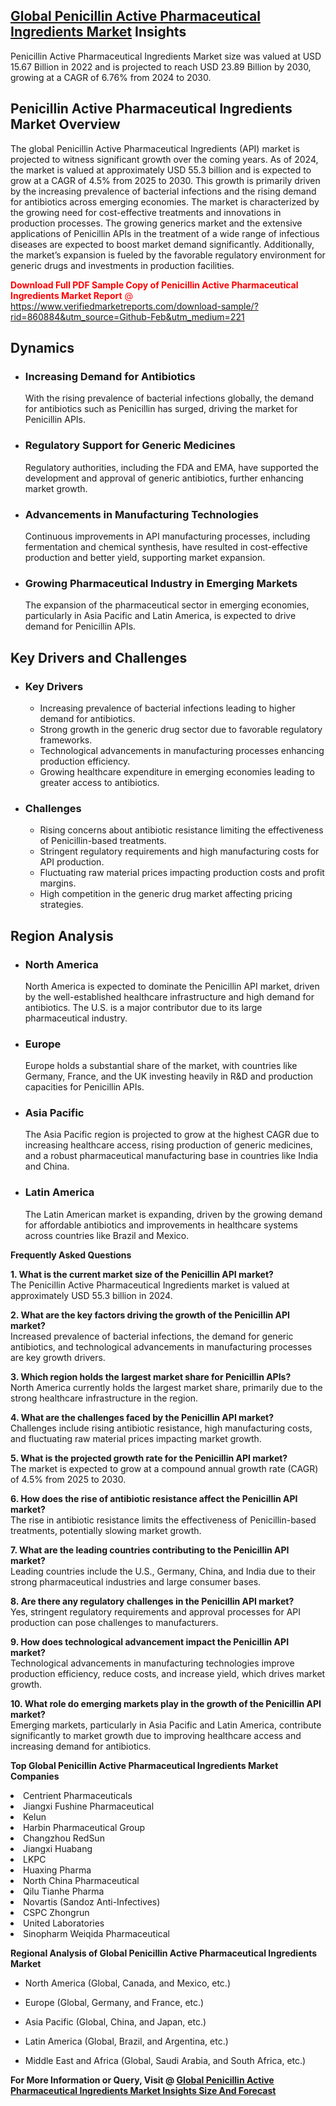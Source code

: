 <h2><a href="https://www.verifiedmarketreports.com/download-sample/?rid=860884&amp;utm_source=Github&amp;utm_medium=221" target="_blank">Global Penicillin Active Pharmaceutical Ingredients Market</a> Insights</h2><p>Penicillin Active Pharmaceutical Ingredients Market size was valued at USD 15.67 Billion in 2022 and is projected to reach USD 23.89 Billion by 2030, growing at a CAGR of 6.76% from 2024 to 2030.</p><p> <h2>Penicillin Active Pharmaceutical Ingredients Market Overview</h2> <p>The global Penicillin Active Pharmaceutical Ingredients (API) market is projected to witness significant growth over the coming years. As of 2024, the market is valued at approximately USD 55.3 billion and is expected to grow at a CAGR of 4.5% from 2025 to 2030. This growth is primarily driven by the increasing prevalence of bacterial infections and the rising demand for antibiotics across emerging economies. The market is characterized by the growing need for cost-effective treatments and innovations in production processes. The growing generics market and the extensive applications of Penicillin APIs in the treatment of a wide range of infectious diseases are expected to boost market demand significantly. Additionally, the market’s expansion is fueled by the favorable regulatory environment for generic drugs and investments in production facilities. <p><span class=""><span style="color: #ff0000;"><strong>Download Full PDF Sample Copy of Penicillin Active Pharmaceutical Ingredients Market Report</strong> @ </span><a href="https://www.verifiedmarketreports.com/download-sample/?rid=860884&amp;utm_source=Github-Feb&amp;utm_medium=221" target="_blank">https://www.verifiedmarketreports.com/download-sample/?rid=860884&amp;utm_source=Github-Feb&amp;utm_medium=221</a></span></p></p> <h2>Dynamics</h2> <ul> <li><h3>Increasing Demand for Antibiotics</h3> With the rising prevalence of bacterial infections globally, the demand for antibiotics such as Penicillin has surged, driving the market for Penicillin APIs. </li> <li><h3>Regulatory Support for Generic Medicines</h3> Regulatory authorities, including the FDA and EMA, have supported the development and approval of generic antibiotics, further enhancing market growth. </li> <li><h3>Advancements in Manufacturing Technologies</h3> Continuous improvements in API manufacturing processes, including fermentation and chemical synthesis, have resulted in cost-effective production and better yield, supporting market expansion. </li> <li><h3>Growing Pharmaceutical Industry in Emerging Markets</h3> The expansion of the pharmaceutical sector in emerging economies, particularly in Asia Pacific and Latin America, is expected to drive demand for Penicillin APIs. </li> </ul> <h2>Key Drivers and Challenges</h2> <ul> <li><h3>Key Drivers</h3> <ul> <li>Increasing prevalence of bacterial infections leading to higher demand for antibiotics.</li> <li>Strong growth in the generic drug sector due to favorable regulatory frameworks.</li> <li>Technological advancements in manufacturing processes enhancing production efficiency.</li> <li>Growing healthcare expenditure in emerging economies leading to greater access to antibiotics.</li> </ul> </li> <li><h3>Challenges</h3> <ul> <li>Rising concerns about antibiotic resistance limiting the effectiveness of Penicillin-based treatments.</li> <li>Stringent regulatory requirements and high manufacturing costs for API production.</li> <li>Fluctuating raw material prices impacting production costs and profit margins.</li> <li>High competition in the generic drug market affecting pricing strategies.</li> </ul> </li> </ul> <h2>Region Analysis</h2> <ul> <li><h3>North America</h3> North America is expected to dominate the Penicillin API market, driven by the well-established healthcare infrastructure and high demand for antibiotics. The U.S. is a major contributor due to its large pharmaceutical industry. </li> <li><h3>Europe</h3> Europe holds a substantial share of the market, with countries like Germany, France, and the UK investing heavily in R&D and production capacities for Penicillin APIs. </li> <li><h3>Asia Pacific</h3> The Asia Pacific region is projected to grow at the highest CAGR due to increasing healthcare access, rising production of generic medicines, and a robust pharmaceutical manufacturing base in countries like India and China. </li> <li><h3>Latin America</h3> The Latin American market is expanding, driven by the growing demand for affordable antibiotics and improvements in healthcare systems across countries like Brazil and Mexico. </li> </ul> <p><strong>Frequently Asked Questions</strong></p> <p><strong>1. What is the current market size of the Penicillin API market?</strong><br> The Penicillin Active Pharmaceutical Ingredients market is valued at approximately USD 55.3 billion in 2024.</p> <p><strong>2. What are the key factors driving the growth of the Penicillin API market?</strong><br> Increased prevalence of bacterial infections, the demand for generic antibiotics, and technological advancements in manufacturing processes are key growth drivers.</p> <p><strong>3. Which region holds the largest market share for Penicillin APIs?</strong><br> North America currently holds the largest market share, primarily due to the strong healthcare infrastructure in the region.</p> <p><strong>4. What are the challenges faced by the Penicillin API market?</strong><br> Challenges include rising antibiotic resistance, high manufacturing costs, and fluctuating raw material prices impacting market growth.</p> <p><strong>5. What is the projected growth rate for the Penicillin API market?</strong><br> The market is expected to grow at a compound annual growth rate (CAGR) of 4.5% from 2025 to 2030.</p> <p><strong>6. How does the rise of antibiotic resistance affect the Penicillin API market?</strong><br> The rise in antibiotic resistance limits the effectiveness of Penicillin-based treatments, potentially slowing market growth.</p> <p><strong>7. What are the leading countries contributing to the Penicillin API market?</strong><br> Leading countries include the U.S., Germany, China, and India due to their strong pharmaceutical industries and large consumer bases.</p> <p><strong>8. Are there any regulatory challenges in the Penicillin API market?</strong><br> Yes, stringent regulatory requirements and approval processes for API production can pose challenges to manufacturers.</p> <p><strong>9. How does technological advancement impact the Penicillin API market?</strong><br> Technological advancements in manufacturing technologies improve production efficiency, reduce costs, and increase yield, which drives market growth.</p> <p><strong>10. What role do emerging markets play in the growth of the Penicillin API market?</strong><br> Emerging markets, particularly in Asia Pacific and Latin America, contribute significantly to market growth due to improving healthcare access and increasing demand for antibiotics.</p> </p><p><strong>Top Global Penicillin Active Pharmaceutical Ingredients Market Companies</strong></p><div data-test-id=""><p><li>Centrient Pharmaceuticals</li><li> Jiangxi Fushine Pharmaceutical</li><li> Kelun</li><li> Harbin Pharmaceutical Group</li><li> Changzhou RedSun</li><li> Jiangxi Huabang</li><li> LKPC</li><li> Huaxing Pharma</li><li> North China Pharmaceutical</li><li> Qilu Tianhe Pharma</li><li> Novartis (Sandoz Anti-Infectives)</li><li> CSPC Zhongrun</li><li> United Laboratories</li><li> Sinopharm Weiqida Pharmaceutical</li></p><div><strong>Regional Analysis of&nbsp;Global Penicillin Active Pharmaceutical Ingredients Market</strong></div><ul><li dir="ltr"><p dir="ltr">North America&nbsp;(Global, Canada, and Mexico, etc.)</p></li><li dir="ltr"><p dir="ltr">Europe (Global, Germany, and France, etc.)</p></li><li dir="ltr"><p dir="ltr">Asia Pacific&nbsp;(Global, China, and Japan, etc.)</p></li><li dir="ltr"><p dir="ltr">Latin America&nbsp;(Global, Brazil, and Argentina, etc.)</p></li><li dir="ltr">Middle East and Africa&nbsp;(Global, Saudi Arabia, and South Africa, etc.)</li></ul><p><strong>For More Information or Query, Visit @&nbsp;</strong><strong><a href="https://www.verifiedmarketreports.com/product/penicillin-active-pharmaceutical-ingredients-market/?utm_source=Github&amp;utm_medium=221" target="_blank">Global Penicillin Active Pharmaceutical Ingredients Market Insights Size And Forecast</a></strong></p></div>
